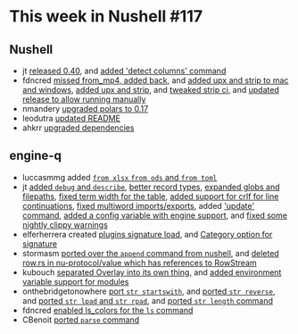 # This week in Nushell #117

## Nushell

- jt [released 0.40](https://github.com/nushell/nushell/pull/4129), and [added 'detect columns' command](https://github.com/nushell/nushell/pull/4127) 
- fdncred [missed from_mp4, added back](https://github.com/nushell/nushell/pull/4128), and [added upx and strip to mac and windows](https://github.com/nushell/nushell/pull/4126), [added upx and strip](https://github.com/nushell/nushell/pull/4125), and [tweaked strip ci](https://github.com/nushell/nushell/pull/4124), and [updated release to allow running manually](https://github.com/nushell/nushell/pull/4123) 
- nmandery [upgraded polars to 0.17](https://github.com/nushell/nushell/pull/4122) 
- leodutra [updated README](https://github.com/nushell/nushell/pull/4118) 
- ahkrr [upgraded dependencies](https://github.com/nushell/nushell/pull/4116) 

## engine-q

- luccasmmg added [`from xlsx` `from ods` and `from toml`](https://github.com/nushell/engine-q/pull/352) 
- jt [added `debug` and `describe`](https://github.com/nushell/engine-q/pull/351), [better record types](https://github.com/nushell/engine-q/pull/350), [expanded globs and filepaths](https://github.com/nushell/engine-q/pull/348), [fixed term width for the table](https://github.com/nushell/engine-q/pull/346), [added support for crlf for line continuations](https://github.com/nushell/engine-q/pull/341), [fixed multiword imports/exports](https://github.com/nushell/engine-q/pull/336), added ['update' command](https://github.com/nushell/engine-q/pull/333), [added a config variable with engine support](https://github.com/nushell/engine-q/pull/332), and [fixed some nightly clippy warnings](https://github.com/nushell/engine-q/pull/329) 
- elferherrera created [plugins signature load](https://github.com/nushell/engine-q/pull/349), and [Category option for signature](https://github.com/nushell/engine-q/pull/343) 
- stormasm [ported over the `append` command from nushell](https://github.com/nushell/engine-q/pull/345), and [deleted row.rs in nu-protocol/value which has references to RowStream](https://github.com/nushell/engine-q/pull/339) 
- kubouch [separated Overlay into its own thing](https://github.com/nushell/engine-q/pull/344), and [added environment variable support for modules](https://github.com/nushell/engine-q/pull/331) 
- onthebridgetonowhere [port `str startswith`](https://github.com/nushell/engine-q/pull/342), and [ported `str reverse`](https://github.com/nushell/engine-q/pull/337), and [ported `str lpad` and `str rpad`](https://github.com/nushell/engine-q/pull/334), and [ported `str length` command](https://github.com/nushell/engine-q/pull/330) 
- fdncred [enabled ls_colors for the `ls` command](https://github.com/nushell/engine-q/pull/340) 
- CBenoit [ported `parse` command](https://github.com/nushell/engine-q/pull/338) 
